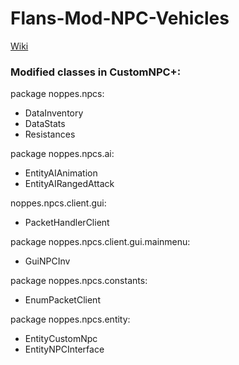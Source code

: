 # Flans-Mod-NPC-Vehicles

[Wiki](https://github.com/AntonIT99/Flans-Mod-NPC-Vehicles/wiki/Flan's-Mod-NPC-Vehicles-Wiki)

### Modified classes in CustomNPC+:

package noppes.npcs:
- DataInventory
- DataStats
- Resistances

package noppes.npcs.ai:
- EntityAIAnimation
- EntityAIRangedAttack

noppes.npcs.client.gui:
- PacketHandlerClient

package noppes.npcs.client.gui.mainmenu:
- GuiNPCInv

package noppes.npcs.constants:
- EnumPacketClient

package noppes.npcs.entity:
- EntityCustomNpc
- EntityNPCInterface
